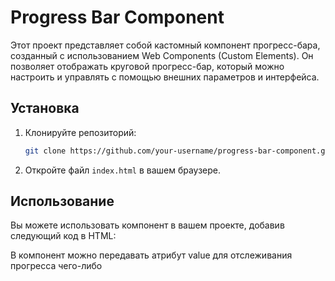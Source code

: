 # Progress Bar Component

Этот проект представляет собой кастомный компонент прогресс-бара, созданный с использованием Web Components (Custom Elements). Он позволяет отображать круговой прогресс-бар, который можно настроить и управлять с помощью внешних параметров и интерфейса.

## Установка

1. Клонируйте репозиторий:

    ```bash
    git clone https://github.com/your-username/progress-bar-component.git
    ```

2. Откройте файл `index.html` в вашем браузере.

## Использование

Вы можете использовать компонент в вашем проекте, добавив следующий код в HTML:

<progress-component></progress-component>
<script src="./js/progressBar.js"></script>

В компонент можно передавать атрибут value для отслеживания прогресса чего-либо
